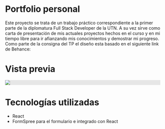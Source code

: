 # Portfolio personal

Este proyecto se trata de un trabajo práctico correspondiente a la primer parte de la diplomatura Full Stack Developer de la UTN. A su vez sirve como carta de presentación de mis actuales proyectos hechos en el curso y en mi tiempo libre para ir afianzando mis conocimientos y demostrar mi progreso. Como parte de la consigna del TP el diseño esta basado en el siguiente link de Behance: <a href="https://www.behance.net/gallery/159335899/Portfolio-Website-Landing-Page"></a>

# Vista previa

<img style="display: block;-webkit-user-select: none;margin: auto;cursor: zoom-in;background-color: hsl(0, 0%, 90%);transition: background-color 300ms;" src="https://lh3.googleusercontent.com/u/0/drive-viewer/AAOQEOQUToNQE6Dk3QTLpIHpLxeceQs8NwcgihwNGHoGKf5Fz7YWrSqhHnfyjZPYoUPBRde7s2YO7ARgiSy-N8MXLeU1AE5DnA=w1920-h937">

# Tecnologías utilizadas

* React
* FormSpree para el formulario e integrado con React
